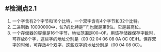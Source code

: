 #检测点2.1
---
1. 一个字含有2个字节和16个比特，一个双字含有4个字节和32个比特。
2. 二进制数 10000000中，位7的比特是"1",也就是第8位。它是最高位。
3. 一个存储器的容量是16个字节，地址范围是00~0F。用该存储器保存字数时，可存放8个字，这些字的地址分别是（00 02 04 06 08 0A 0C 0E)H。保存双字的时候，可存放4个双字，这些双字的地址分别是（00 04 08 0C）。

